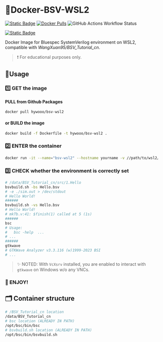 # 🎯Docker-BSV-WSL2
[![Static Badge](https://img.shields.io/badge/Docker-Image-blue?style=for-the-badge&logo=docker&color=blue&cacheSeconds=3600)](https://hub.docker.com/repository/docker/hywooo/bsv-wsl2/) [![Docker Pulls](https://img.shields.io/docker/pulls/hywooo/bsv-wsl2?style=for-the-badge&logo=docker&color=%23F08080)](https://hub.docker.com/repository/docker/hywooo/bsv-wsl2/) ![GitHub Actions Workflow Status](https://img.shields.io/github/actions/workflow/status/HYwooo/Docker-BSV-WSL2/.github%2Fworkflows%2Fdocker-publish.yml?style=for-the-badge&logo=github)

[![Static Badge](https://img.shields.io/badge/Compatible_with-WangXuan95/BSV__Tutorial__cn-blue?style=for-the-badge&logo=github&cacheSeconds=3600&color=d1f2eb)](https://github.com/WangXuan95/BSV_Tutorial_cn)


 Docker Image for Bluespec SystemVerilog environment on WSL2, compatible with *WangXuan95/BSV_Tutorial_cn*.

> ❗ For educational purposes only.


## :rocket:Usage
### :one: GET the image
#### 	PULL from Github Packages

```bash
docker pull hywooo/bsv-wsl2
```
#### or BUILD the image
```bash
docker build -f Dockerfile -t hywooo/bsv-wsl2 .
```
### :two: ENTER the container

```bash
docker run -it --name="bsv-wsl2" --hostname yourname -v //path/to/wsl2/yourfiles:/path/to/yourfiles hywooo/bsv-wsl2
```
### :three: CHECK whether the environment is correctly set

```bash
# /data/BSV_Tutorial_cn/src/1.Hello
bsvbuild.sh -bs Hello.bsv 
# -e ./sim.out > /dev/stdout 
# Hello World!
######
bsvbuild.sh -vs Hello.bsv 
# Hello World!
# mkTb.v:41: $finish(1) called at 5 (1s) 
######
bsc
# Usage:
#   bsc -help  ...
# ...
######
gtkwave
# GTKWave Analyzer v3.3.116 (w)1999-2023 BSI
# ...
```
> :sparkles: NOTED: With `VcXsrv` installed, you are enabled to interact with `gtkwave` on Windows w/o any VNCs.

### 🎉 ENJOY!

## 🗂️ Container structure

```bash
# /BSV_Tutorial_cn location
/data/BSV_Tutorial_cn
# bsc location (ALREADY IN PATH)
/opt/bsc/bin/bsc
# bsvbuild.sh location (ALREADY IN PATH)
/opt/bsc/bin/bsvbuild.sh
```

